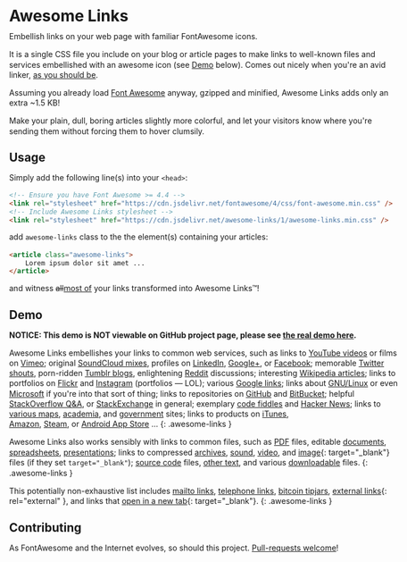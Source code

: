 <meta charset="utf8">

Awesome Links
=============

Embellish links on your web page with familiar FontAwesome icons.

It is a single CSS file you include on your blog or article
pages to make links to well-known files and services embellished with an
awesome icon (see [Demo](#demo) below).
Comes out nicely when you're an avid linker, [as you should be][link].

[link]: https://www.google.com/search?q=you+should+link

Assuming you already load [Font Awesome] anyway, gzipped and minified,
Awesome Links adds only an extra ~1.5 KB!

[Font Awesome]: http://fontawesome.io/

Make your plain, dull, boring articles slightly more colorful, and let your
visitors know where you're sending them without forcing them to 
hover clumsily.


Usage
-------------

Simply add the following line(s) into your `<head>`:

```html
<!-- Ensure you have Font Awesome >= 4.4 -->
<link rel="stylesheet" href="https://cdn.jsdelivr.net/fontawesome/4/css/font-awesome.min.css" />
<!-- Include Awesome Links stylesheet -->
<link rel="stylesheet" href="https://cdn.jsdelivr.net/awesome-links/1/awesome-links.min.css" />
```

add `awesome-links` class to the the element(s) containing your articles:

```html
<article class="awesome-links">
    Lorem ipsum dolor sit amet ...
</article>
``` 

and witness <del>all</del><ins>most of</ins> your links transformed into Awesome Links™!


Demo
----

**NOTICE: This demo is NOT viewable on GitHub project page,
please see [the real demo here](https://kernc.github.io/awesome-links.css/).**

<link rel="stylesheet" href="https://cdn.jsdelivr.net/fontawesome/4/css/font-awesome.min.css" />
<link rel="stylesheet" href="https://cdn.jsdelivr.net/awesome-links/1/awesome-links.min.css" />
<style>body { width: 100%; max-width: 50em; margin: 2em auto; line-height: 1.3em }</style>

[//]: # (This is works OK when converted with: kramdown -i GFM --coderay-line-numbers nil --no-hard-wrap README.md > index.html)


Awesome Links embellishes your links to common web services, such as
links to [YouTube videos](https://www.youtube.com/watch?v=fYbW_ukhfjQ&list=PLGBeiXja0vXsZGm23i1e3VOKL2LtPdVHP)
or films on [Vimeo](https://vimeo.com/91085172);
original [SoundCloud mixes](https://soundcloud.com/alexomfg/omfg-hello),
profiles on [LinkedIn](https://www.linkedin.com/in/nikulsanghvi),
[Google+](https://plus.google.com/+PythoncentralIo/posts/QEdNDk5vVPE),
or [Facebook](https://www.facebook.com/pages/GNU/110570348994831);
memorable [Twitter shouts](https://twitter.com/justinbieber/status/426859986715553793),
porn-ridden [Tumblr blogs](http://xxxsexxx.tumblr.com/post/136613321559/piper-perri-please),
enlightening [Reddit](https://www.reddit.com/r/AskMen/comments/3fj0pn/what_kind_of_porn_do_you_watch/)
discussions;
interesting [Wikipedia articles](https://en.wikipedia.org/wiki/Unix_philosophy);
links to portfolios on [Flickr](https://www.flickr.com/photos/cmphoto/23811712059/)
and [Instagram](https://www.instagram.com/p/_bTaThv-Q3/?taken-by=katyperry)
(portfolios — LOL);
various [Google links](https://www.google.com/contact/);
links about [GNU/Linux](http://www.whylinuxisbetter.net/) or even
[Microsoft](http://answers.microsoft.com/en-us/insider/forum/insider_wintp-insider_security/windows-10-is-malware/d8683bfb-2fef-4fc4-90e8-7656976b387d?auth=1)
if you're into that sort of thing;
links to repositories on [GitHub](https://github.com/kernc/awesome-links.css/)
and [BitBucket](http://bitbucket.com/);
helpful [StackOverflow Q&A](http://stackoverflow.com/questions/211378/hidden-features-of-bash),
or [StackExchange](http://stackexchange.com/sites) in general;
exemplary [code fiddles](http://codepen.io/jburleigh1/full/uxdHC)
and [Hacker News](https://news.ycombinator.com);
links to [various maps](https://www.google.com/maps/@39.7695123,-86.1552774,3a,30y,80.35h,74.93t/data=!3m6!1e1!3m4!1sPMD80ZjfTZiJSklNjeHBIg!2e0!7i13312!8i6656),
[academia](http://wiki.scratch.mit.edu/wiki/Alternatives_to_Scratch),
and [government](http://census.gov/) sites;
links to products on [iTunes](http://apple.co/1SJjPp9),                
[Amazon](http://www.amazon.com/Wisdom-Idiots-Idries-Shah/dp/0863040462),
[Steam](http://store.steampowered.com/app/6910/), or
[Android App Store](https://play.google.com/store/apps/details?id=com.eznapps.bongardproblems)
...
{: .awesome-links }

Awesome Links also works sensibly with links to common files, such as
[PDF](#.pdf) files,
editable [documents](https://ask.libreoffice.org/upfiles/13691375437855071.odt),
[spreadsheets](#.ods),
[presentations](#.odp);
links to compressed [archives](#.zip),
[sound](#.mp3),
[video](#.mp4), and [image](#.png){: target="_blank"} files
(if they set `target="_blank"`);
[source code](#.py) files,
[other text](#.csv), and various [downloadable](#.torrent) files.
{: .awesome-links }

This potentially non-exhaustive list includes
[mailto links](mailto:spam@example.com),
[telephone links](tel:00405574156),
[bitcoin tipjars](bitcoin:1DQhg4Boa1RQkkA1VbFPDSq65iW6PxBXnf?amount=0.01),
[external links](http://lmgtfy.com/?q=rel+external){: rel="external" },
and links that [open in a new tab](http://lmgtfy.com/?q=target+_blank){: target="_blank"}.
{: .awesome-links }


Contributing
------------

As FontAwesome and the Internet evolves, so should this project.
[Pull-requests welcome](https://github.com/kernc/awesome-links.css/)!




<script>
(function(i,s,o,g,r,a,m){i['GoogleAnalyticsObject']=r;i[r]=i[r]||function(){
(i[r].q=i[r].q||[]).push(arguments)},i[r].l=1*new Date();a=s.createElement(o),
m=s.getElementsByTagName(o)[0];a.async=1;a.src=g;m.parentNode.insertBefore(a,m)
})(window,document,'script','//www.google-analytics.com/analytics.js','ga');
ga('create','UA-43663477-2','auto');ga('send','pageview');
</script>
